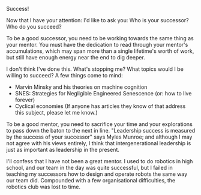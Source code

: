 Success!

Now that I have your attention: I'd like to ask you: Who is your successor? Who do you succeed? 

To be a good successor, you need to be working towards the same thing as your mentor. You must have the dedication to read through your mentor's accumulations, which may span more than a single lifetime's worth of work, but still have enough energy near the end to dig deeper. 

I don't think I've done this. What's stopping me? What topics would I be willing to succeed? A few things come to mind: 
- Marvin Minsky and his theories on machine cognition
- SNES: Strategies for Negligible Engineered Senescence (or: how to live forever)
- Cyclical economies (If anyone has articles they know of that address this subject, please let me know.)

To be a good mentor, you need to sacrifice your time and your explorations to pass down the baton to the next in line. "Leadership success is measured by the success of your successor" says Myles Munroe; and although I may not agree with his views entirely, I think that intergenerational leadership is just as important as leadership in the present. 

I'll confess that I have not been a great mentor. I used to do robotics in high school, and our team in the day was quite successful, but I failed in teaching my successors how to design and operate robots the same way our team did. Compounded with a few organisational difficulties, the robotics club was lost to time.